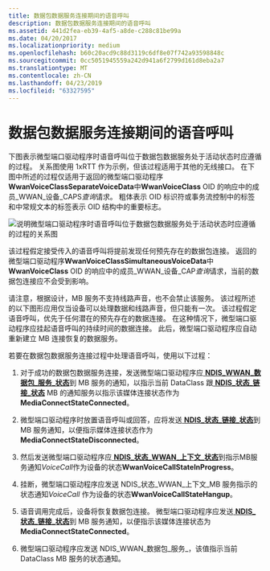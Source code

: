 ```yaml
---
title: 数据包数据服务连接期间的语音呼叫
description: 数据包数据服务连接期间的语音呼叫
ms.assetid: 441d2fea-eb39-4af5-a8de-c288c81be99a
ms.date: 04/20/2017
ms.localizationpriority: medium
ms.openlocfilehash: b60c20acd9c88d3119c6df8e07f742a93598848c
ms.sourcegitcommit: 0cc5051945559a242d941a6f2799d161d8eba2a7
ms.translationtype: MT
ms.contentlocale: zh-CN
ms.lasthandoff: 04/23/2019
ms.locfileid: "63327595"
---
```

# <a name="voice-calls-during-packet-data-service-connections"></a>数据包数据服务连接期间的语音呼叫


下图表示微型端口驱动程序时语音呼叫位于数据包数据服务处于活动状态时应遵循的过程。 关系图使用 1xRTT 作为示例，但该过程适用于其他的无线接口。 在下图中所述的过程仅适用于返回的微型端口驱动程序**WwanVoiceClassSeparateVoiceData**中**WwanVoiceClass** OID 的响应中的成员\_WWAN\_设备\_CAPS*查询*请求。 粗体表示 OID 标识符或事务流控制中的标签和中常规文本的标签表示 OID 结构中的重要标志。

![说明微型端口驱动程序时语音呼叫位于数据包数据服务处于活动状态时应遵循的过程的关系图](images/wwanvoicecalls.png)

该过程假定接受传入的语音呼叫将提前发现任何预先存在的数据包连接。 返回的微型端口驱动程序**WwanVoiceClassSimultaneousVoiceData**中**WwanVoiceClass** OID 的响应中的成员\_WWAN\_设备\_CAP*查询*请求，当前的数据包连接应不会受到影响。

请注意，根据设计，MB 服务不支持线路声音，也不会禁止该服务。 该过程所述的以下图形应用仅当设备可以处理数据和线路声音，但只能有一次。 该过程假定语音呼叫，优先于任何潜在的预先存在的数据连接。 在这种情况下，微型端口驱动程序应挂起语音呼叫的持续时间的数据连接。 此后，微型端口驱动程序应自动重新建立 MB 连接恢复的数据服务。

若要在数据包数据服务连接过程中处理语音呼叫，使用以下过程：

1.  对于成功的数据包数据服务连接，发送微型端口驱动程序应[ **NDIS\_WWAN\_数据包\_服务\_状态**](https://msdn.microsoft.com/library/windows/hardware/ff567910)到 MB 服务的通知，以指示当前 DataClass 跟[ **NDIS\_状态\_链接\_状态**](https://msdn.microsoft.com/library/windows/hardware/ff567391) MB 的通知服务以指示该媒体连接状态作为**MediaConnectStateConnected**。

2.  微型端口驱动程序时放置语音呼叫或回答，应将发送[ **NDIS\_状态\_链接\_状态**](https://msdn.microsoft.com/library/windows/hardware/ff567391)到 MB 服务通知，以便指示媒体连接状态作为**MediaConnectStateDisconnected**。

3.  然后发送微型端口驱动程序应[ **NDIS\_状态\_WWAN\_上下文\_状态**](https://msdn.microsoft.com/library/windows/hardware/ff567843)到指示MB服务通知*VoiceCall*作为设备的状态**WwanVoiceCallStateInProgress**。

4.  挂断，微型端口驱动程序应发送 NDIS\_状态\_WWAN\_上下文\_MB 服务指示的状态通知*VoiceCall* 作为设备的状态**WwanVoiceCallStateHangup**。

5.  语音调用完成后，设备将恢复数据包连接。 微型端口驱动程序应发送[ **NDIS\_状态\_链接\_状态**](https://msdn.microsoft.com/library/windows/hardware/ff567391)到 MB 服务通知，以便指示该媒体连接状态为**MediaConnectStateConnected**。

6.  微型端口驱动程序应发送 NDIS\_WWAN\_数据包\_服务\_，该值指示当前 DataClass MB 服务的状态通知。

 

 






